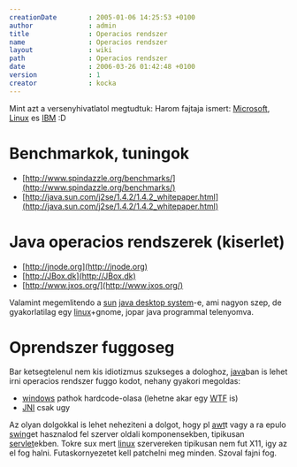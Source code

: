 ```yaml
---
creationDate        : 2005-01-06 14:25:53 +0100 
author              : admin 
title               : Operacios rendszer 
name                : Operacios rendszer 
layout              : wiki 
path                : Operacios rendszer 
date                : 2006-03-26 01:42:48 +0100 
version             : 1 
creator             : kocka 
---
```

Mint azt a versenyhivatlatol megtudtuk:
Harom fajtaja ismert: [Microsoft](Microsoft.html), [Linux](Linux.html) es [IBM](IBM.html) :D

# Benchmarkok, tuningok

*   [http://www.spindazzle.org/benchmarks/](http://www.spindazzle.org/benchmarks/)
*   [http://java.sun.com/j2se/1.4.2/1.4.2_whitepaper.html](http://java.sun.com/j2se/1.4.2/1.4.2_whitepaper.html)

# Java operacios rendszerek (kiserlet)

*   [http://jnode.org](http://jnode.org)
*   [http://JBox.dk](http://JBox.dk)
*   [http://www.jxos.org/](http://www.jxos.org/)

Valamint megemlitendo a [sun](Sun.html) [java desktop system](Missing.html)-e, ami nagyon szep, de gyakorlatilag egy [linux](Linux.html)+gnome, jopar java programmal telenyomva.

# Oprendszer fuggoseg

Bar ketsegtelenul nem kis idiotizmus szukseges a dologhoz, [java](java.html)ban is lehet irni operacios rendszer fuggo kodot, nehany gyakori megoldas:

*   [windows](Windows.html) pathok hardcode-olasa (lehetne akar egy [WTF](WTF.html) is)
*   [JNI](JNI.html) csak ugy

Az olyan dolgokkal is lehet neheziteni a dolgot, hogy pl [awt](AWT.html)t vagy a ra epulo [swing](Swing.html)et hasznalod fel szerver oldali komponensekben, tipikusan [servlet](servlet.html)ekben. Tokre sux mert [linux](Linux.html) szervereken tipikusan nem fut X11, igy az el fog halni. Futaskornyezetet kell patchelni meg minden. Szoval fajni fog.
